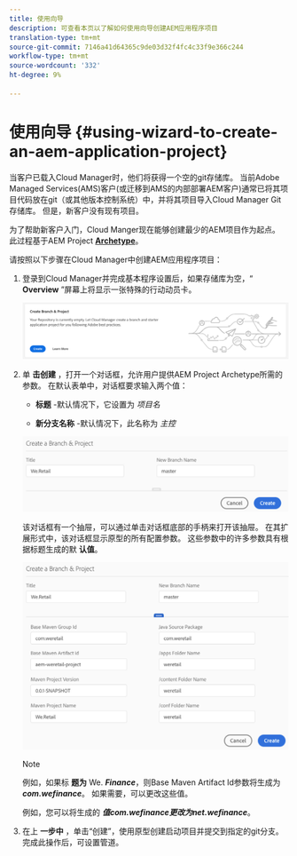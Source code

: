```yaml
---
title: 使用向导
description: 可查看本页以了解如何使用向导创建AEM应用程序项目
translation-type: tm+mt
source-git-commit: 7146a41d64365c9de03d32f4fc4c33f9e366c244
workflow-type: tm+mt
source-wordcount: '332'
ht-degree: 9%

---
```



# 使用向导 {#using-wizard-to-create-an-aem-application-project}

当客户已载入Cloud Manager时，他们将获得一个空的git存储库。 当前Adobe Managed Services(AMS)客户(或迁移到AMS的内部部署AEM客户)通常已将其项目代码放在git（或其他版本控制系统）中，并将其项目导入Cloud Manager Git存储库。 但是，新客户没有现有项目。

为了帮助新客户入门，Cloud Manger现在能够创建最少的AEM项目作为起点。 此过程基于AEM Project [**Archetype**](https://github.com/Adobe-Marketing-Cloud/aem-project-archetype)。


请按照以下步骤在Cloud Manager中创建AEM应用程序项目：

1. 登录到Cloud Manager并完成基本程序设置后，如果存储库为空，“ **Overview** ”屏幕上将显示一张特殊的行动动员卡。

   ![](assets/image2018-10-3_14-29-44.png)

1. 单 **击创建** ，打开一个对话框，允许用户提供AEM Project Archetype所需的参数。 在默认表单中，对话框要求输入两个值：

   * **标题** -默认情况下，它设置为 *项目名*

   * **新分支名称** -默认情况下，此名称为 *主控*

   ![](assets/screen_shot_2018-10-08at55825am.png)

   该对话框有一个抽屉，可以通过单击对话框底部的手柄来打开该抽屉。 在其扩展形式中，该对话框显示原型的所有配置参数。 这些参数中的许多参数具有根据标题生成的默 **认值**。

   ![](assets/screen_shot_2018-10-08at60032am.png)

   >[!NOTE]
   >
   >例如，如果标 **题为** We. ***Finance***，则Base Maven Artifact Id参数将生成为 ***com.wefinance***。 如果需要，可以更改这些值。
   >
   >
   >例如，您可以将生成的 ***值com.wefinance更改******为net.wefinance***。

1. 在上 **一步中** ，单击“创建”，使用原型创建启动项目并提交到指定的git分支。 完成此操作后，可设置管道。